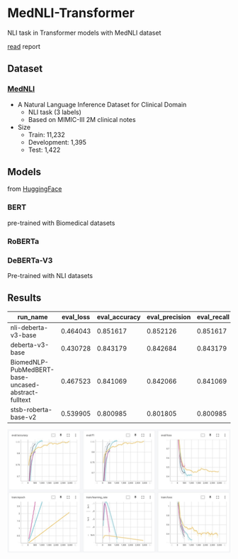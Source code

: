 # MedNLI-Transformer

NLI task in Transformer models with MedNLI dataset

[read](./docs/report.pdf?raw=True) report

## Dataset

### [MedNLI](https://physionet.org/content/mednli/1.0.0/)

- A Natural Language Inference Dataset for Clinical Domain
  - NLI task (3 labels)
  - Based on MIMIC-III 2M clinical notes
- Size
  - Train: 11,232
  - Development: 1,395
  - Test: 1,422

## Models

from [HuggingFace](https://huggingface.co/models)

### BERT

pre-trained with Biomedical datasets

### RoBERTa

### DeBERTa-V3

Pre-trained with NLI datasets

## Results

| run_name | eval_loss | eval_accuracy | eval_precision | eval_recall | eval_f1 |
|-|-|-|-|-|-|
| nli-deberta-v3-base| 0.464043 | 0.851617 | 0.852126 | 0.851617 | 0.851417 |
| deberta-v3-base | 0.430728 | 0.843179 | 0.842684 | 0.843179 | 0.842889 |
| BiomedNLP-PubMedBERT-base-uncased-abstract-fulltext | 0.467523 | 0.841069 | 0.842066 | 0.841069 | 0.84144 |
| stsb-roberta-base-v2 | 0.539905 | 0.800985 | 0.801805 | 0.800985 | 0.801239 |

![result](./assets/imgs/results.jpg)
